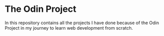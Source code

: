 # The Odin Project

In this repository contains all the projects I have done because of the Odin Project in my journey to learn web development from scratch.
